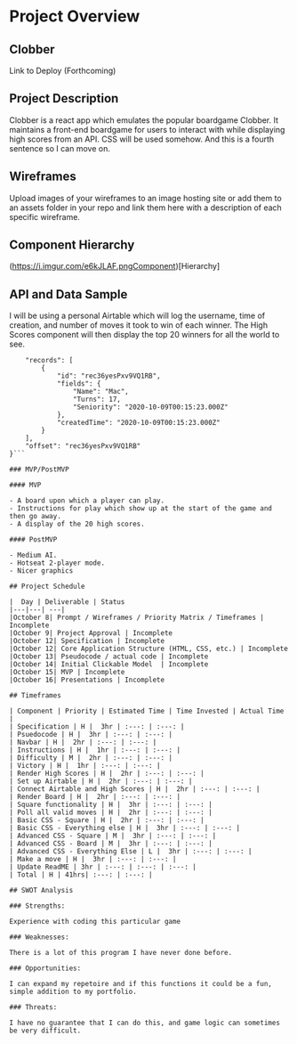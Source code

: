 # Project Overview

## Clobber

Link to Deploy (Forthcoming)

## Project Description

Clobber is a react app which emulates the popular boardgame Clobber. It maintains a front-end boardgame for users to interact with while displaying high scores from an API. CSS will be used somehow. And this is a fourth sentence so I can move on.

## Wireframes

Upload images of your wireframes to an image hosting site or add them to an assets folder in your repo and link them here with a description of each specific wireframe.

## Component Hierarchy

(https://i.imgur.com/e6kJLAF.pngComponent)[Hierarchy]

## API and Data Sample

I will be using a personal Airtable which will log the username, time of creation, and number of moves it took to win of each winner. The High Scores component will then display the top 20 winners for all the world to see.

```{
    "records": [
        {
            "id": "rec36yesPxv9VQ1RB",
            "fields": {
                "Name": "Mac",
                "Turns": 17,
                "Seniority": "2020-10-09T00:15:23.000Z"
            },
            "createdTime": "2020-10-09T00:15:23.000Z"
        }
    ],
    "offset": "rec36yesPxv9VQ1RB"
}```

### MVP/PostMVP

#### MVP 

- A board upon which a player can play. 
- Instructions for play which show up at the start of the game and then go away.
- A display of the 20 high scores.

#### PostMVP  

- Medium AI.
- Hotseat 2-player mode.
- Nicer graphics

## Project Schedule

|  Day | Deliverable | Status
|---|---| ---|
|October 8| Prompt / Wireframes / Priority Matrix / Timeframes | Incomplete
|October 9| Project Approval | Incomplete
|October 12| Specification | Incomplete
|October 12| Core Application Structure (HTML, CSS, etc.) | Incomplete
|October 13| Pseudocode / actual code | Incomplete
|October 14| Initial Clickable Model  | Incomplete
|October 15| MVP | Incomplete
|October 16| Presentations | Incomplete

## Timeframes

| Component | Priority | Estimated Time | Time Invested | Actual Time |
| Specification | H |  3hr | :---: | :---: |
| Psuedocode | H |  3hr | :---: | :---: |
| Navbar | H |  2hr | :---: | :---: |
| Instructions | H |  1hr | :---: | :---: |
| Difficulty | M |  2hr | :---: | :---: |
| Victory | H |  1hr | :---: | :---: |
| Render High Scores | H |  2hr | :---: | :---: |
| Set up Airtable | H |  2hr | :---: | :---: |
| Connect Airtable and High Scores | H |  2hr | :---: | :---: |
| Render Board | H |  2hr | :---: | :---: |
| Square functionality | H |  3hr | :---: | :---: |
| Poll all valid moves | H |  2hr | :---: | :---: |
| Basic CSS - Square | H |  2hr | :---: | :---: |
| Basic CSS - Everything else | H |  3hr | :---: | :---: |
| Advanced CSS - Square | M |  3hr | :---: | :---: |
| Advanced CSS - Board | M |  3hr | :---: | :---: |
| Advanced CSS - Everything Else | L |  3hr | :---: | :---: |
| Make a move | H |  3hr | :---: | :---: |
| Update ReadME | 3hr | :---: | :---: | :---: |
| Total | H | 41hrs| :---: | :---: |

## SWOT Analysis

### Strengths:

Experience with coding this particular game

### Weaknesses:

There is a lot of this program I have never done before.

### Opportunities:

I can expand my repetoire and if this functions it could be a fun, simple addition to my portfolio.

### Threats:

I have no guarantee that I can do this, and game logic can sometimes be very difficult.
